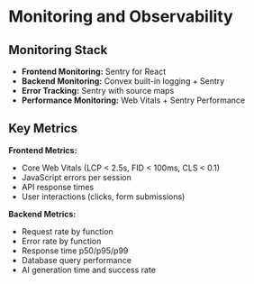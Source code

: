 # Monitoring and Observability

## Monitoring Stack

- **Frontend Monitoring:** Sentry for React
- **Backend Monitoring:** Convex built-in logging + Sentry
- **Error Tracking:** Sentry with source maps
- **Performance Monitoring:** Web Vitals + Sentry Performance

## Key Metrics

**Frontend Metrics:**
- Core Web Vitals (LCP < 2.5s, FID < 100ms, CLS < 0.1)
- JavaScript errors per session
- API response times
- User interactions (clicks, form submissions)

**Backend Metrics:**
- Request rate by function
- Error rate by function
- Response time p50/p95/p99
- Database query performance
- AI generation time and success rate
